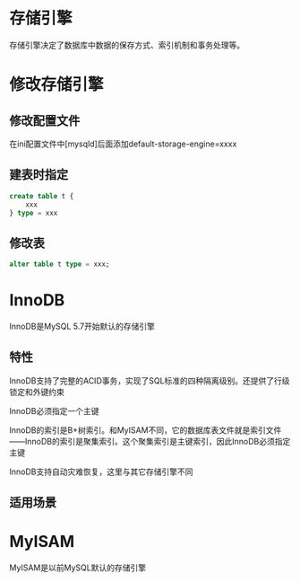 # 存储引擎

存储引擎决定了数据库中数据的保存方式、索引机制和事务处理等。

# 修改存储引擎

## 修改配置文件

在ini配置文件中[mysqld]后面添加default-storage-engine=xxxx

## 建表时指定

```sql
create table t {
    xxx
} type = xxx
```

## 修改表

```sql
alter table t type = xxx;
```

# InnoDB

InnoDB是MySQL 5.7开始默认的存储引擎

## 特性

InnoDB支持了完整的ACID事务，实现了SQL标准的四种隔离级别。还提供了行级锁定和外键约束

InnoDB必须指定一个主键

InnoDB的索引是B+树索引。和MyISAM不同，它的数据库表文件就是索引文件——InnoDB的索引是聚集索引。这个聚集索引是主键索引，因此InnoDB必须指定主键

InnoDB支持自动灾难恢复，这里与其它存储引擎不同

## 适用场景


# MyISAM

MyISAM是以前MySQL默认的存储引擎
